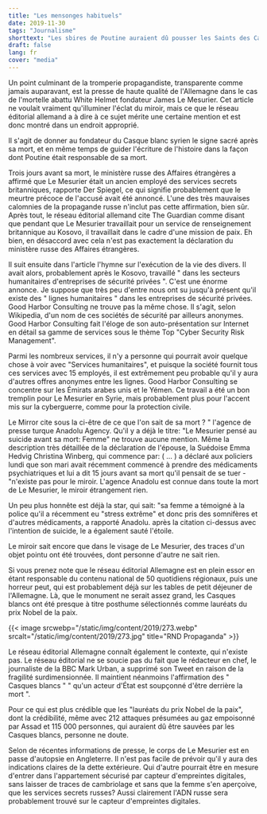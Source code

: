 ```yaml
---
title: "Les mensonges habituels"
date: 2019-11-30
tags: "Journalisme"
shorttext: "Les sbires de Poutine auraient dû pousser les Saints des Casques blancs du balcon."
draft: false
lang: fr
cover: "media"
---
```


Un point culminant de la tromperie propagandiste, transparente comme
jamais auparavant, est la presse de haute qualité de l\'Allemagne dans
le cas de l\'mortelle abattu White Helmet fondateur James Le Mesurier.
Cet article ne voulait vraiment qu\'illuminer l\'éclat du miroir, mais
ce que le réseau éditorial allemand a à dire à ce sujet mérite une
certaine mention et est donc montré dans un endroit approprié.

Il s\'agit de donner au fondateur du Casque blanc syrien le signe sacré
après sa mort, et en même temps de guider l\'écriture de l\'histoire
dans la façon dont Poutine était responsable de sa mort.

Trois jours avant sa mort, le ministère russe des Affaires étrangères a
affirmé que Le Mesurier était un ancien employé des services secrets
britanniques, rapporte Der Spiegel, ce qui signifie probablement que le
meurtre précoce de l\'accusé avait été annoncé. L\'une des très
mauvaises calomnies de la propagande russe n\'inclut pas cette
affirmation, bien sûr. Après tout, le réseau éditorial allemand cite The
Guardian comme disant que pendant que Le Mesurier travaillait pour un
service de renseignement britannique au Kosovo, il travaillait dans le
cadre d\'une mission de paix. Eh bien, en désaccord avec cela n\'est pas
exactement la déclaration du ministère russe des Affaires étrangères.

Il suit ensuite dans l\'article l\'hymne sur l\'exécution de la vie des
divers. Il avait alors, probablement après le Kosovo, travaillé " dans
les secteurs humanitaires d\'entreprises de sécurité privées ". C\'est
une énorme annonce. Je suppose que très peu d\'entre nous ont su
jusqu\'à présent qu\'il existe des " lignes humanitaires " dans les
entreprises de sécurité privées. Good Harbor Consulting ne trouve pas la
même chose. Il s\'agit, selon Wikipedia, d\'un nom de ces sociétés de
sécurité par ailleurs anonymes. Good Harbor Consulting fait l\'éloge de
son auto-présentation sur Internet en détail sa gamme de services sous
le thème Top "Cyber Security Risk Management".

Parmi les nombreux services, il n\'y a personne qui pourrait avoir
quelque chose à voir avec "Services humanitaires", et puisque la société
fournit tous ces services avec 15 employés, il est extrêmement peu
probable qu\'il y aura d\'autres offres anonymes entre les lignes. Good
Harbor Consulting se concentre sur les Émirats arabes unis et le Yémen.
Ce travail a été un bon tremplin pour Le Mesurier en Syrie, mais
probablement plus pour l\'accent mis sur la cyberguerre, comme pour la
protection civile.

Le Mirror cite sous la ci-être de ce que l\'on sait de sa mort ? \"
l\'agence de presse turque Anadolu Agency. Qu\'il y a déjà le titre: "Le
Mesurier pensé au suicide avant sa mort: Femme" ne trouve aucune
mention. Même la description très détaillée de la déclaration de
l\'épouse, la Suédoise Emma Hedvig Christina Winberg, qui commence par:
( ... ) a déclaré aux policiers lundi que son mari avait récemment
commencé à prendre des médicaments psychiatriques et lui a dit 15 jours
avant sa mort qu\'il pensait de se tuer - "n\'existe pas pour le miroir.
L\'agence Anadolu est connue dans toute la mort de Le Mesurier, le
miroir étrangement rien.

Un peu plus honnête est déjà la star, qui sait: "sa femme a témoigné à
la police qu\'il a récemment eu "stress extrême" et donc pris des
somnifères et d\'autres médicaments, a rapporté Anadolu. après la
citation ci-dessus avec l\'intention de suicide, le a également sauté
l\'étoile.

Le miroir sait encore que dans le visage de Le Mesurier, des traces
d\'un objet pointu ont été trouvées, dont personne d\'autre ne sait
rien.

Si vous prenez note que le réseau éditorial Allemagne est en plein essor
en étant responsable du contenu national de 50 quotidiens régionaux,
puis une horreur peut, qui est probablement déjà sur les tables de petit
déjeuner de l\'Allemagne. Là, que le monument ne serait assez grand, les
Casques blancs ont été presque à titre posthume sélectionnés comme
lauréats du prix Nobel de la paix.

{{< image srcwebp="/static/img/content/2019/273.webp" srcalt="/static/img/content/2019/273.jpg" title="RND Propaganda" >}}

Le réseau éditorial Allemagne connaît également le contexte, qui
n\'existe pas. Le réseau éditorial ne se soucie pas du fait que le
rédacteur en chef, le journaliste de la BBC Mark Urban, a supprimé son
Tweet en raison de la fragilité surdimensionnée. Il maintient néanmoins
l\'affirmation des " Casques blancs " " qu\'un acteur d\'État est
soupçonné d\'être derrière la mort ".

Pour ce qui est plus crédible que les "lauréats du prix Nobel de la
paix", dont la crédibilité, même avec 212 attaques présumées au gaz
empoisonné par Assad et 115 000 personnes, qui auraient dû être sauvées
par les Casques blancs, personne ne doute.

Selon de récentes informations de presse, le corps de Le Mesurier est en
passe d\'autopsie en Angleterre. Il n\'est pas facile de prévoir qu\'il
y aura des indications claires de la dette extérieure. Qui d\'autre
pourrait être en mesure d\'entrer dans l\'appartement sécurisé par
capteur d\'empreintes digitales, sans laisser de traces de cambriolage
et sans que la femme s\'en aperçoive, que les services secrets russes?
Aussi clairement l\'ADN russe sera probablement trouvé sur le capteur
d\'empreintes digitales.
